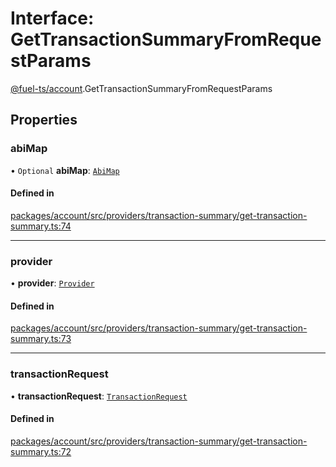 # Interface: GetTransactionSummaryFromRequestParams

[@fuel-ts/account](/api/Account/index.md).GetTransactionSummaryFromRequestParams

## Properties

### abiMap

• `Optional` **abiMap**: [`AbiMap`](/api/Account/index.md#abimap)

#### Defined in

[packages/account/src/providers/transaction-summary/get-transaction-summary.ts:74](https://github.com/FuelLabs/fuels-ts/blob/2df4d7e5/packages/account/src/providers/transaction-summary/get-transaction-summary.ts#L74)

___

### provider

• **provider**: [`Provider`](/api/Account/Provider.md)

#### Defined in

[packages/account/src/providers/transaction-summary/get-transaction-summary.ts:73](https://github.com/FuelLabs/fuels-ts/blob/2df4d7e5/packages/account/src/providers/transaction-summary/get-transaction-summary.ts#L73)

___

### transactionRequest

• **transactionRequest**: [`TransactionRequest`](/api/Account/index.md#transactionrequest)

#### Defined in

[packages/account/src/providers/transaction-summary/get-transaction-summary.ts:72](https://github.com/FuelLabs/fuels-ts/blob/2df4d7e5/packages/account/src/providers/transaction-summary/get-transaction-summary.ts#L72)
